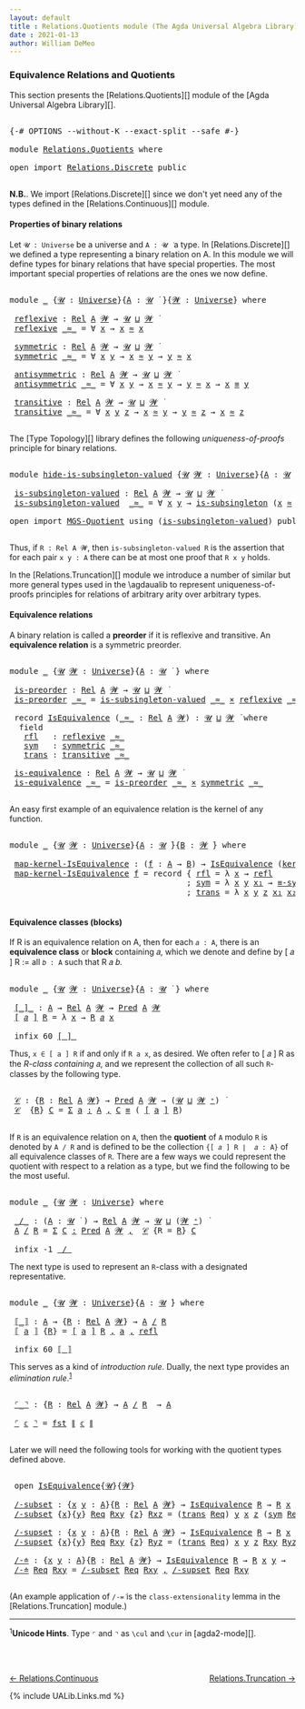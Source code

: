 ```yaml
---
layout: default
title : Relations.Quotients module (The Agda Universal Algebra Library)
date : 2021-01-13
author: William DeMeo
---
```


### <a id="equivalence-relations-and-quotients">Equivalence Relations and Quotients</a>

This section presents the [Relations.Quotients][] module of the [Agda Universal Algebra Library][].

<pre class="Agda">

<a id="342" class="Symbol">{-#</a> <a id="346" class="Keyword">OPTIONS</a> <a id="354" class="Pragma">--without-K</a> <a id="366" class="Pragma">--exact-split</a> <a id="380" class="Pragma">--safe</a> <a id="387" class="Symbol">#-}</a>

<a id="392" class="Keyword">module</a> <a id="399" href="Relations.Quotients.html" class="Module">Relations.Quotients</a> <a id="419" class="Keyword">where</a>

<a id="426" class="Keyword">open</a> <a id="431" class="Keyword">import</a> <a id="438" href="Relations.Discrete.html" class="Module">Relations.Discrete</a> <a id="457" class="Keyword">public</a>

</pre>

**N.B.**. We import [Relations.Discrete][] since we don't yet need any of the types defined in the [Relations.Continuous][] module.


#### <a id="properties-of-binary-relations">Properties of binary relations</a>

Let `𝓤 : Universe` be a universe and `A : 𝓤 ̇` a type.  In [Relations.Discrete][] we defined a type representing a binary relation on A.  In this module we will define types for binary relations that have special properties. The most important special properties of relations are the ones we now define.

<pre class="Agda">

<a id="1010" class="Keyword">module</a> <a id="1017" href="Relations.Quotients.html#1017" class="Module">_</a> <a id="1019" class="Symbol">{</a><a id="1020" href="Relations.Quotients.html#1020" class="Bound">𝓤</a> <a id="1022" class="Symbol">:</a> <a id="1024" href="Agda.Primitive.html#423" class="Postulate">Universe</a><a id="1032" class="Symbol">}{</a><a id="1034" href="Relations.Quotients.html#1034" class="Bound">A</a> <a id="1036" class="Symbol">:</a> <a id="1038" href="Relations.Quotients.html#1020" class="Bound">𝓤</a> <a id="1040" href="Universes.html#403" class="Function Operator">̇</a> <a id="1042" class="Symbol">}{</a><a id="1044" href="Relations.Quotients.html#1044" class="Bound">𝓦</a> <a id="1046" class="Symbol">:</a> <a id="1048" href="Agda.Primitive.html#423" class="Postulate">Universe</a><a id="1056" class="Symbol">}</a> <a id="1058" class="Keyword">where</a>

 <a id="1066" href="Relations.Quotients.html#1066" class="Function">reflexive</a> <a id="1076" class="Symbol">:</a> <a id="1078" href="Relations.Discrete.html#7168" class="Function">Rel</a> <a id="1082" href="Relations.Quotients.html#1034" class="Bound">A</a> <a id="1084" href="Relations.Quotients.html#1044" class="Bound">𝓦</a> <a id="1086" class="Symbol">→</a> <a id="1088" href="Relations.Quotients.html#1020" class="Bound">𝓤</a> <a id="1090" href="Agda.Primitive.html#636" class="Primitive Operator">⊔</a> <a id="1092" href="Relations.Quotients.html#1044" class="Bound">𝓦</a> <a id="1094" href="Universes.html#403" class="Function Operator">̇</a>
 <a id="1097" href="Relations.Quotients.html#1066" class="Function">reflexive</a> <a id="1107" href="Relations.Quotients.html#1107" class="Bound Operator">_≈_</a> <a id="1111" class="Symbol">=</a> <a id="1113" class="Symbol">∀</a> <a id="1115" href="Relations.Quotients.html#1115" class="Bound">x</a> <a id="1117" class="Symbol">→</a> <a id="1119" href="Relations.Quotients.html#1115" class="Bound">x</a> <a id="1121" href="Relations.Quotients.html#1107" class="Bound Operator">≈</a> <a id="1123" href="Relations.Quotients.html#1115" class="Bound">x</a>

 <a id="1127" href="Relations.Quotients.html#1127" class="Function">symmetric</a> <a id="1137" class="Symbol">:</a> <a id="1139" href="Relations.Discrete.html#7168" class="Function">Rel</a> <a id="1143" href="Relations.Quotients.html#1034" class="Bound">A</a> <a id="1145" href="Relations.Quotients.html#1044" class="Bound">𝓦</a> <a id="1147" class="Symbol">→</a> <a id="1149" href="Relations.Quotients.html#1020" class="Bound">𝓤</a> <a id="1151" href="Agda.Primitive.html#636" class="Primitive Operator">⊔</a> <a id="1153" href="Relations.Quotients.html#1044" class="Bound">𝓦</a> <a id="1155" href="Universes.html#403" class="Function Operator">̇</a>
 <a id="1158" href="Relations.Quotients.html#1127" class="Function">symmetric</a> <a id="1168" href="Relations.Quotients.html#1168" class="Bound Operator">_≈_</a> <a id="1172" class="Symbol">=</a> <a id="1174" class="Symbol">∀</a> <a id="1176" href="Relations.Quotients.html#1176" class="Bound">x</a> <a id="1178" href="Relations.Quotients.html#1178" class="Bound">y</a> <a id="1180" class="Symbol">→</a> <a id="1182" href="Relations.Quotients.html#1176" class="Bound">x</a> <a id="1184" href="Relations.Quotients.html#1168" class="Bound Operator">≈</a> <a id="1186" href="Relations.Quotients.html#1178" class="Bound">y</a> <a id="1188" class="Symbol">→</a> <a id="1190" href="Relations.Quotients.html#1178" class="Bound">y</a> <a id="1192" href="Relations.Quotients.html#1168" class="Bound Operator">≈</a> <a id="1194" href="Relations.Quotients.html#1176" class="Bound">x</a>

 <a id="1198" href="Relations.Quotients.html#1198" class="Function">antisymmetric</a> <a id="1212" class="Symbol">:</a> <a id="1214" href="Relations.Discrete.html#7168" class="Function">Rel</a> <a id="1218" href="Relations.Quotients.html#1034" class="Bound">A</a> <a id="1220" href="Relations.Quotients.html#1044" class="Bound">𝓦</a> <a id="1222" class="Symbol">→</a> <a id="1224" href="Relations.Quotients.html#1020" class="Bound">𝓤</a> <a id="1226" href="Agda.Primitive.html#636" class="Primitive Operator">⊔</a> <a id="1228" href="Relations.Quotients.html#1044" class="Bound">𝓦</a> <a id="1230" href="Universes.html#403" class="Function Operator">̇</a>
 <a id="1233" href="Relations.Quotients.html#1198" class="Function">antisymmetric</a> <a id="1247" href="Relations.Quotients.html#1247" class="Bound Operator">_≈_</a> <a id="1251" class="Symbol">=</a> <a id="1253" class="Symbol">∀</a> <a id="1255" href="Relations.Quotients.html#1255" class="Bound">x</a> <a id="1257" href="Relations.Quotients.html#1257" class="Bound">y</a> <a id="1259" class="Symbol">→</a> <a id="1261" href="Relations.Quotients.html#1255" class="Bound">x</a> <a id="1263" href="Relations.Quotients.html#1247" class="Bound Operator">≈</a> <a id="1265" href="Relations.Quotients.html#1257" class="Bound">y</a> <a id="1267" class="Symbol">→</a> <a id="1269" href="Relations.Quotients.html#1257" class="Bound">y</a> <a id="1271" href="Relations.Quotients.html#1247" class="Bound Operator">≈</a> <a id="1273" href="Relations.Quotients.html#1255" class="Bound">x</a> <a id="1275" class="Symbol">→</a> <a id="1277" href="Relations.Quotients.html#1255" class="Bound">x</a> <a id="1279" href="Overture.Equality.html#2564" class="Datatype Operator">≡</a> <a id="1281" href="Relations.Quotients.html#1257" class="Bound">y</a>

 <a id="1285" href="Relations.Quotients.html#1285" class="Function">transitive</a> <a id="1296" class="Symbol">:</a> <a id="1298" href="Relations.Discrete.html#7168" class="Function">Rel</a> <a id="1302" href="Relations.Quotients.html#1034" class="Bound">A</a> <a id="1304" href="Relations.Quotients.html#1044" class="Bound">𝓦</a> <a id="1306" class="Symbol">→</a> <a id="1308" href="Relations.Quotients.html#1020" class="Bound">𝓤</a> <a id="1310" href="Agda.Primitive.html#636" class="Primitive Operator">⊔</a> <a id="1312" href="Relations.Quotients.html#1044" class="Bound">𝓦</a> <a id="1314" href="Universes.html#403" class="Function Operator">̇</a>
 <a id="1317" href="Relations.Quotients.html#1285" class="Function">transitive</a> <a id="1328" href="Relations.Quotients.html#1328" class="Bound Operator">_≈_</a> <a id="1332" class="Symbol">=</a> <a id="1334" class="Symbol">∀</a> <a id="1336" href="Relations.Quotients.html#1336" class="Bound">x</a> <a id="1338" href="Relations.Quotients.html#1338" class="Bound">y</a> <a id="1340" href="Relations.Quotients.html#1340" class="Bound">z</a> <a id="1342" class="Symbol">→</a> <a id="1344" href="Relations.Quotients.html#1336" class="Bound">x</a> <a id="1346" href="Relations.Quotients.html#1328" class="Bound Operator">≈</a> <a id="1348" href="Relations.Quotients.html#1338" class="Bound">y</a> <a id="1350" class="Symbol">→</a> <a id="1352" href="Relations.Quotients.html#1338" class="Bound">y</a> <a id="1354" href="Relations.Quotients.html#1328" class="Bound Operator">≈</a> <a id="1356" href="Relations.Quotients.html#1340" class="Bound">z</a> <a id="1358" class="Symbol">→</a> <a id="1360" href="Relations.Quotients.html#1336" class="Bound">x</a> <a id="1362" href="Relations.Quotients.html#1328" class="Bound Operator">≈</a> <a id="1364" href="Relations.Quotients.html#1340" class="Bound">z</a>

</pre>

The [Type Topology][] library defines the following *uniqueness-of-proofs* principle for binary relations.

<pre class="Agda">

<a id="1501" class="Keyword">module</a> <a id="hide-is-subsingleton-valued"></a><a id="1508" href="Relations.Quotients.html#1508" class="Module">hide-is-subsingleton-valued</a> <a id="1536" class="Symbol">{</a><a id="1537" href="Relations.Quotients.html#1537" class="Bound">𝓤</a> <a id="1539" href="Relations.Quotients.html#1539" class="Bound">𝓦</a> <a id="1541" class="Symbol">:</a> <a id="1543" href="Agda.Primitive.html#423" class="Postulate">Universe</a><a id="1551" class="Symbol">}{</a><a id="1553" href="Relations.Quotients.html#1553" class="Bound">A</a> <a id="1555" class="Symbol">:</a> <a id="1557" href="Relations.Quotients.html#1537" class="Bound">𝓤</a> <a id="1559" href="Universes.html#403" class="Function Operator">̇</a> <a id="1561" class="Symbol">}</a> <a id="1563" class="Keyword">where</a>

 <a id="hide-is-subsingleton-valued.is-subsingleton-valued"></a><a id="1571" href="Relations.Quotients.html#1571" class="Function">is-subsingleton-valued</a> <a id="1594" class="Symbol">:</a> <a id="1596" href="Relations.Discrete.html#7168" class="Function">Rel</a> <a id="1600" href="Relations.Quotients.html#1553" class="Bound">A</a> <a id="1602" href="Relations.Quotients.html#1539" class="Bound">𝓦</a> <a id="1604" class="Symbol">→</a> <a id="1606" href="Relations.Quotients.html#1537" class="Bound">𝓤</a> <a id="1608" href="Agda.Primitive.html#636" class="Primitive Operator">⊔</a> <a id="1610" href="Relations.Quotients.html#1539" class="Bound">𝓦</a> <a id="1612" href="Universes.html#403" class="Function Operator">̇</a>
 <a id="1615" href="Relations.Quotients.html#1571" class="Function">is-subsingleton-valued</a>  <a id="1639" href="Relations.Quotients.html#1639" class="Bound Operator">_≈_</a> <a id="1643" class="Symbol">=</a> <a id="1645" class="Symbol">∀</a> <a id="1647" href="Relations.Quotients.html#1647" class="Bound">x</a> <a id="1649" href="Relations.Quotients.html#1649" class="Bound">y</a> <a id="1651" class="Symbol">→</a> <a id="1653" href="MGS-Basic-UF.html#743" class="Function">is-subsingleton</a> <a id="1669" class="Symbol">(</a><a id="1670" href="Relations.Quotients.html#1647" class="Bound">x</a> <a id="1672" href="Relations.Quotients.html#1639" class="Bound Operator">≈</a> <a id="1674" href="Relations.Quotients.html#1649" class="Bound">y</a><a id="1675" class="Symbol">)</a>

<a id="1678" class="Keyword">open</a> <a id="1683" class="Keyword">import</a> <a id="1690" href="MGS-Quotient.html" class="Module">MGS-Quotient</a> <a id="1703" class="Keyword">using</a> <a id="1709" class="Symbol">(</a><a id="1710" href="MGS-Quotient.html#398" class="Function">is-subsingleton-valued</a><a id="1732" class="Symbol">)</a> <a id="1734" class="Keyword">public</a>

</pre>

Thus, if `R : Rel A 𝓦`, then `is-subsingleton-valued R` is the assertion that for each pair `x y : A` there can be at most one proof that `R x y` holds.

In the [Relations.Truncation][] module we introduce a number of similar but more general types used in the \agdaualib to represent uniqueness-of-proofs principles for relations of arbitrary arity over arbitrary types.


#### <a id="equivalence-classes">Equivalence relations</a>

A binary relation is called a **preorder** if it is reflexive and transitive. An **equivalence relation** is a symmetric preorder.


<pre class="Agda">

<a id="2335" class="Keyword">module</a> <a id="2342" href="Relations.Quotients.html#2342" class="Module">_</a> <a id="2344" class="Symbol">{</a><a id="2345" href="Relations.Quotients.html#2345" class="Bound">𝓤</a> <a id="2347" href="Relations.Quotients.html#2347" class="Bound">𝓦</a> <a id="2349" class="Symbol">:</a> <a id="2351" href="Agda.Primitive.html#423" class="Postulate">Universe</a><a id="2359" class="Symbol">}{</a><a id="2361" href="Relations.Quotients.html#2361" class="Bound">A</a> <a id="2363" class="Symbol">:</a> <a id="2365" href="Relations.Quotients.html#2345" class="Bound">𝓤</a> <a id="2367" href="Universes.html#403" class="Function Operator">̇</a> <a id="2369" class="Symbol">}</a> <a id="2371" class="Keyword">where</a>

 <a id="2379" href="Relations.Quotients.html#2379" class="Function">is-preorder</a> <a id="2391" class="Symbol">:</a> <a id="2393" href="Relations.Discrete.html#7168" class="Function">Rel</a> <a id="2397" href="Relations.Quotients.html#2361" class="Bound">A</a> <a id="2399" href="Relations.Quotients.html#2347" class="Bound">𝓦</a> <a id="2401" class="Symbol">→</a> <a id="2403" href="Relations.Quotients.html#2345" class="Bound">𝓤</a> <a id="2405" href="Agda.Primitive.html#636" class="Primitive Operator">⊔</a> <a id="2407" href="Relations.Quotients.html#2347" class="Bound">𝓦</a> <a id="2409" href="Universes.html#403" class="Function Operator">̇</a>
 <a id="2412" href="Relations.Quotients.html#2379" class="Function">is-preorder</a> <a id="2424" href="Relations.Quotients.html#2424" class="Bound Operator">_≈_</a> <a id="2428" class="Symbol">=</a> <a id="2430" href="MGS-Quotient.html#398" class="Function">is-subsingleton-valued</a> <a id="2453" href="Relations.Quotients.html#2424" class="Bound Operator">_≈_</a> <a id="2457" href="MGS-MLTT.html#3515" class="Function Operator">×</a> <a id="2459" href="Relations.Quotients.html#1066" class="Function">reflexive</a> <a id="2469" href="Relations.Quotients.html#2424" class="Bound Operator">_≈_</a> <a id="2473" href="MGS-MLTT.html#3515" class="Function Operator">×</a> <a id="2475" href="Relations.Quotients.html#1285" class="Function">transitive</a> <a id="2486" href="Relations.Quotients.html#2424" class="Bound Operator">_≈_</a>

 <a id="2492" class="Keyword">record</a> <a id="2499" href="Relations.Quotients.html#2499" class="Record">IsEquivalence</a> <a id="2513" class="Symbol">(</a><a id="2514" href="Relations.Quotients.html#2514" class="Bound Operator">_≈_</a> <a id="2518" class="Symbol">:</a> <a id="2520" href="Relations.Discrete.html#7168" class="Function">Rel</a> <a id="2524" href="Relations.Quotients.html#2361" class="Bound">A</a> <a id="2526" href="Relations.Quotients.html#2347" class="Bound">𝓦</a><a id="2527" class="Symbol">)</a> <a id="2529" class="Symbol">:</a> <a id="2531" href="Relations.Quotients.html#2345" class="Bound">𝓤</a> <a id="2533" href="Agda.Primitive.html#636" class="Primitive Operator">⊔</a> <a id="2535" href="Relations.Quotients.html#2347" class="Bound">𝓦</a> <a id="2537" href="Universes.html#403" class="Function Operator">̇</a> <a id="2539" class="Keyword">where</a>
  <a id="2547" class="Keyword">field</a>
   <a id="2556" href="Relations.Quotients.html#2556" class="Field">rfl</a>   <a id="2562" class="Symbol">:</a> <a id="2564" href="Relations.Quotients.html#1066" class="Function">reflexive</a> <a id="2574" href="Relations.Quotients.html#2514" class="Bound Operator">_≈_</a>
   <a id="2581" href="Relations.Quotients.html#2581" class="Field">sym</a>   <a id="2587" class="Symbol">:</a> <a id="2589" href="Relations.Quotients.html#1127" class="Function">symmetric</a> <a id="2599" href="Relations.Quotients.html#2514" class="Bound Operator">_≈_</a>
   <a id="2606" href="Relations.Quotients.html#2606" class="Field">trans</a> <a id="2612" class="Symbol">:</a> <a id="2614" href="Relations.Quotients.html#1285" class="Function">transitive</a> <a id="2625" href="Relations.Quotients.html#2514" class="Bound Operator">_≈_</a>

 <a id="2631" href="Relations.Quotients.html#2631" class="Function">is-equivalence</a> <a id="2646" class="Symbol">:</a> <a id="2648" href="Relations.Discrete.html#7168" class="Function">Rel</a> <a id="2652" href="Relations.Quotients.html#2361" class="Bound">A</a> <a id="2654" href="Relations.Quotients.html#2347" class="Bound">𝓦</a> <a id="2656" class="Symbol">→</a> <a id="2658" href="Relations.Quotients.html#2345" class="Bound">𝓤</a> <a id="2660" href="Agda.Primitive.html#636" class="Primitive Operator">⊔</a> <a id="2662" href="Relations.Quotients.html#2347" class="Bound">𝓦</a> <a id="2664" href="Universes.html#403" class="Function Operator">̇</a>
 <a id="2667" href="Relations.Quotients.html#2631" class="Function">is-equivalence</a> <a id="2682" href="Relations.Quotients.html#2682" class="Bound Operator">_≈_</a> <a id="2686" class="Symbol">=</a> <a id="2688" href="Relations.Quotients.html#2379" class="Function">is-preorder</a> <a id="2700" href="Relations.Quotients.html#2682" class="Bound Operator">_≈_</a> <a id="2704" href="MGS-MLTT.html#3515" class="Function Operator">×</a> <a id="2706" href="Relations.Quotients.html#1127" class="Function">symmetric</a> <a id="2716" href="Relations.Quotients.html#2682" class="Bound Operator">_≈_</a>

</pre>

An easy first example of an equivalence relation is the kernel of any function.

<pre class="Agda">

<a id="2828" class="Keyword">module</a> <a id="2835" href="Relations.Quotients.html#2835" class="Module">_</a> <a id="2837" class="Symbol">{</a><a id="2838" href="Relations.Quotients.html#2838" class="Bound">𝓤</a> <a id="2840" href="Relations.Quotients.html#2840" class="Bound">𝓦</a> <a id="2842" class="Symbol">:</a> <a id="2844" href="Agda.Primitive.html#423" class="Postulate">Universe</a><a id="2852" class="Symbol">}{</a><a id="2854" href="Relations.Quotients.html#2854" class="Bound">A</a> <a id="2856" class="Symbol">:</a> <a id="2858" href="Relations.Quotients.html#2838" class="Bound">𝓤</a> <a id="2860" href="Universes.html#403" class="Function Operator">̇</a><a id="2861" class="Symbol">}{</a><a id="2863" href="Relations.Quotients.html#2863" class="Bound">B</a> <a id="2865" class="Symbol">:</a> <a id="2867" href="Relations.Quotients.html#2840" class="Bound">𝓦</a> <a id="2869" href="Universes.html#403" class="Function Operator">̇</a><a id="2870" class="Symbol">}</a> <a id="2872" class="Keyword">where</a>

 <a id="2880" href="Relations.Quotients.html#2880" class="Function">map-kernel-IsEquivalence</a> <a id="2905" class="Symbol">:</a> <a id="2907" class="Symbol">(</a><a id="2908" href="Relations.Quotients.html#2908" class="Bound">f</a> <a id="2910" class="Symbol">:</a> <a id="2912" href="Relations.Quotients.html#2854" class="Bound">A</a> <a id="2914" class="Symbol">→</a> <a id="2916" href="Relations.Quotients.html#2863" class="Bound">B</a><a id="2917" class="Symbol">)</a> <a id="2919" class="Symbol">→</a> <a id="2921" href="Relations.Quotients.html#2499" class="Record">IsEquivalence</a> <a id="2935" class="Symbol">(</a><a id="2936" href="Relations.Discrete.html#7721" class="Function">ker</a><a id="2939" class="Symbol">{</a><a id="2940" href="Relations.Quotients.html#2838" class="Bound">𝓤</a><a id="2941" class="Symbol">}{</a><a id="2943" href="Relations.Quotients.html#2840" class="Bound">𝓦</a><a id="2944" class="Symbol">}</a> <a id="2946" href="Relations.Quotients.html#2908" class="Bound">f</a><a id="2947" class="Symbol">)</a>
 <a id="2950" href="Relations.Quotients.html#2880" class="Function">map-kernel-IsEquivalence</a> <a id="2975" href="Relations.Quotients.html#2975" class="Bound">f</a> <a id="2977" class="Symbol">=</a> <a id="2979" class="Keyword">record</a> <a id="2986" class="Symbol">{</a> <a id="2988" href="Relations.Quotients.html#2556" class="Field">rfl</a> <a id="2992" class="Symbol">=</a> <a id="2994" class="Symbol">λ</a> <a id="2996" href="Relations.Quotients.html#2996" class="Bound">x</a> <a id="2998" class="Symbol">→</a> <a id="3000" href="Identity-Type.html#162" class="InductiveConstructor">refl</a>
                                     <a id="3042" class="Symbol">;</a> <a id="3044" href="Relations.Quotients.html#2581" class="Field">sym</a> <a id="3048" class="Symbol">=</a> <a id="3050" class="Symbol">λ</a> <a id="3052" href="Relations.Quotients.html#3052" class="Bound">x</a> <a id="3054" href="Relations.Quotients.html#3054" class="Bound">y</a> <a id="3056" href="Relations.Quotients.html#3056" class="Bound">x₁</a> <a id="3059" class="Symbol">→</a> <a id="3061" href="Overture.Equality.html#3155" class="Function">≡-sym</a><a id="3066" class="Symbol">{</a><a id="3067" href="Relations.Quotients.html#2840" class="Bound">𝓦</a><a id="3068" class="Symbol">}</a> <a id="3070" href="Relations.Quotients.html#3056" class="Bound">x₁</a>
                                     <a id="3110" class="Symbol">;</a> <a id="3112" href="Relations.Quotients.html#2606" class="Field">trans</a> <a id="3118" class="Symbol">=</a> <a id="3120" class="Symbol">λ</a> <a id="3122" href="Relations.Quotients.html#3122" class="Bound">x</a> <a id="3124" href="Relations.Quotients.html#3124" class="Bound">y</a> <a id="3126" href="Relations.Quotients.html#3126" class="Bound">z</a> <a id="3128" href="Relations.Quotients.html#3128" class="Bound">x₁</a> <a id="3131" href="Relations.Quotients.html#3131" class="Bound">x₂</a> <a id="3134" class="Symbol">→</a> <a id="3136" href="Overture.Equality.html#3300" class="Function">≡-trans</a> <a id="3144" href="Relations.Quotients.html#3128" class="Bound">x₁</a> <a id="3147" href="Relations.Quotients.html#3131" class="Bound">x₂</a> <a id="3150" class="Symbol">}</a>

</pre>




#### <a id="equivalence-classes">Equivalence classes (blocks)</a>

If R is an equivalence relation on A, then for each `𝑎 : A`, there is an **equivalence class** or **block** containing 𝑎, which we denote and define by [ 𝑎 ] R := all `𝑏 : A` such that R 𝑎 𝑏.

<pre class="Agda">

<a id="3442" class="Keyword">module</a> <a id="3449" href="Relations.Quotients.html#3449" class="Module">_</a> <a id="3451" class="Symbol">{</a><a id="3452" href="Relations.Quotients.html#3452" class="Bound">𝓤</a> <a id="3454" href="Relations.Quotients.html#3454" class="Bound">𝓦</a> <a id="3456" class="Symbol">:</a> <a id="3458" href="Agda.Primitive.html#423" class="Postulate">Universe</a><a id="3466" class="Symbol">}{</a><a id="3468" href="Relations.Quotients.html#3468" class="Bound">A</a> <a id="3470" class="Symbol">:</a> <a id="3472" href="Relations.Quotients.html#3452" class="Bound">𝓤</a> <a id="3474" href="Universes.html#403" class="Function Operator">̇</a> <a id="3476" class="Symbol">}</a> <a id="3478" class="Keyword">where</a>

 <a id="3486" href="Relations.Quotients.html#3486" class="Function Operator">[_]_</a> <a id="3491" class="Symbol">:</a> <a id="3493" href="Relations.Quotients.html#3468" class="Bound">A</a> <a id="3495" class="Symbol">→</a> <a id="3497" href="Relations.Discrete.html#7168" class="Function">Rel</a> <a id="3501" href="Relations.Quotients.html#3468" class="Bound">A</a> <a id="3503" href="Relations.Quotients.html#3454" class="Bound">𝓦</a> <a id="3505" class="Symbol">→</a> <a id="3507" href="Relations.Discrete.html#1638" class="Function">Pred</a> <a id="3512" href="Relations.Quotients.html#3468" class="Bound">A</a> <a id="3514" href="Relations.Quotients.html#3454" class="Bound">𝓦</a>
 <a id="3517" href="Relations.Quotients.html#3486" class="Function Operator">[</a> <a id="3519" href="Relations.Quotients.html#3519" class="Bound">𝑎</a> <a id="3521" href="Relations.Quotients.html#3486" class="Function Operator">]</a> <a id="3523" href="Relations.Quotients.html#3523" class="Bound">R</a> <a id="3525" class="Symbol">=</a> <a id="3527" class="Symbol">λ</a> <a id="3529" href="Relations.Quotients.html#3529" class="Bound">x</a> <a id="3531" class="Symbol">→</a> <a id="3533" href="Relations.Quotients.html#3523" class="Bound">R</a> <a id="3535" href="Relations.Quotients.html#3519" class="Bound">𝑎</a> <a id="3537" href="Relations.Quotients.html#3529" class="Bound">x</a>

 <a id="3541" class="Keyword">infix</a> <a id="3547" class="Number">60</a> <a id="3550" href="Relations.Quotients.html#3486" class="Function Operator">[_]_</a>
</pre>

Thus, `x ∈ [ a ] R` if and only if `R a x`, as desired.  We often refer to [ 𝑎 ] R as the *R-class containing* 𝑎, and we represent the collection of all such `R`-classes by the following type.

<pre class="Agda">

 <a id="3776" href="Relations.Quotients.html#3776" class="Function">𝒞</a> <a id="3778" class="Symbol">:</a> <a id="3780" class="Symbol">{</a><a id="3781" href="Relations.Quotients.html#3781" class="Bound">R</a> <a id="3783" class="Symbol">:</a> <a id="3785" href="Relations.Discrete.html#7168" class="Function">Rel</a> <a id="3789" href="Relations.Quotients.html#3468" class="Bound">A</a> <a id="3791" href="Relations.Quotients.html#3454" class="Bound">𝓦</a><a id="3792" class="Symbol">}</a> <a id="3794" class="Symbol">→</a> <a id="3796" href="Relations.Discrete.html#1638" class="Function">Pred</a> <a id="3801" href="Relations.Quotients.html#3468" class="Bound">A</a> <a id="3803" href="Relations.Quotients.html#3454" class="Bound">𝓦</a> <a id="3805" class="Symbol">→</a> <a id="3807" class="Symbol">(</a><a id="3808" href="Relations.Quotients.html#3452" class="Bound">𝓤</a> <a id="3810" href="Agda.Primitive.html#636" class="Primitive Operator">⊔</a> <a id="3812" href="Relations.Quotients.html#3454" class="Bound">𝓦</a> <a id="3814" href="Agda.Primitive.html#606" class="Primitive Operator">⁺</a><a id="3815" class="Symbol">)</a> <a id="3817" href="Universes.html#403" class="Function Operator">̇</a>
 <a id="3820" href="Relations.Quotients.html#3776" class="Function">𝒞</a>  <a id="3823" class="Symbol">{</a><a id="3824" href="Relations.Quotients.html#3824" class="Bound">R</a><a id="3825" class="Symbol">}</a> <a id="3827" href="Relations.Quotients.html#3827" class="Bound">C</a> <a id="3829" class="Symbol">=</a> <a id="3831" href="MGS-MLTT.html#3074" class="Function">Σ</a> <a id="3833" href="Relations.Quotients.html#3833" class="Bound">a</a> <a id="3835" href="MGS-MLTT.html#3074" class="Function">꞉</a> <a id="3837" href="Relations.Quotients.html#3468" class="Bound">A</a> <a id="3839" href="MGS-MLTT.html#3074" class="Function">,</a> <a id="3841" href="Relations.Quotients.html#3827" class="Bound">C</a> <a id="3843" href="Overture.Equality.html#2564" class="Datatype Operator">≡</a> <a id="3845" class="Symbol">(</a> <a id="3847" href="Relations.Quotients.html#3486" class="Function Operator">[</a> <a id="3849" href="Relations.Quotients.html#3833" class="Bound">a</a> <a id="3851" href="Relations.Quotients.html#3486" class="Function Operator">]</a> <a id="3853" href="Relations.Quotients.html#3824" class="Bound">R</a><a id="3854" class="Symbol">)</a>

</pre>

If `R` is an equivalence relation on `A`, then the **quotient** of `A` modulo `R` is denoted by `A / R` and is defined to be the collection `{[ 𝑎 ] R ∣  𝑎 : A}` of all equivalence classes of `R`. There are a few ways we could represent the quotient with respect to a relation as a type, but we find the following to be the most useful.

<pre class="Agda">

<a id="4220" class="Keyword">module</a> <a id="4227" href="Relations.Quotients.html#4227" class="Module">_</a> <a id="4229" class="Symbol">{</a><a id="4230" href="Relations.Quotients.html#4230" class="Bound">𝓤</a> <a id="4232" href="Relations.Quotients.html#4232" class="Bound">𝓦</a> <a id="4234" class="Symbol">:</a> <a id="4236" href="Agda.Primitive.html#423" class="Postulate">Universe</a><a id="4244" class="Symbol">}</a> <a id="4246" class="Keyword">where</a>

 <a id="4254" href="Relations.Quotients.html#4254" class="Function Operator">_/_</a> <a id="4258" class="Symbol">:</a> <a id="4260" class="Symbol">(</a><a id="4261" href="Relations.Quotients.html#4261" class="Bound">A</a> <a id="4263" class="Symbol">:</a> <a id="4265" href="Relations.Quotients.html#4230" class="Bound">𝓤</a> <a id="4267" href="Universes.html#403" class="Function Operator">̇</a> <a id="4269" class="Symbol">)</a> <a id="4271" class="Symbol">→</a> <a id="4273" href="Relations.Discrete.html#7168" class="Function">Rel</a> <a id="4277" href="Relations.Quotients.html#4261" class="Bound">A</a> <a id="4279" href="Relations.Quotients.html#4232" class="Bound">𝓦</a> <a id="4281" class="Symbol">→</a> <a id="4283" href="Relations.Quotients.html#4230" class="Bound">𝓤</a> <a id="4285" href="Agda.Primitive.html#636" class="Primitive Operator">⊔</a> <a id="4287" class="Symbol">(</a><a id="4288" href="Relations.Quotients.html#4232" class="Bound">𝓦</a> <a id="4290" href="Agda.Primitive.html#606" class="Primitive Operator">⁺</a><a id="4291" class="Symbol">)</a> <a id="4293" href="Universes.html#403" class="Function Operator">̇</a>
 <a id="4296" href="Relations.Quotients.html#4296" class="Bound">A</a> <a id="4298" href="Relations.Quotients.html#4254" class="Function Operator">/</a> <a id="4300" href="Relations.Quotients.html#4300" class="Bound">R</a> <a id="4302" class="Symbol">=</a> <a id="4304" href="MGS-MLTT.html#3074" class="Function">Σ</a> <a id="4306" href="Relations.Quotients.html#4306" class="Bound">C</a> <a id="4308" href="MGS-MLTT.html#3074" class="Function">꞉</a> <a id="4310" href="Relations.Discrete.html#1638" class="Function">Pred</a> <a id="4315" href="Relations.Quotients.html#4296" class="Bound">A</a> <a id="4317" href="Relations.Quotients.html#4232" class="Bound">𝓦</a> <a id="4319" href="MGS-MLTT.html#3074" class="Function">,</a>  <a id="4322" href="Relations.Quotients.html#3776" class="Function">𝒞</a> <a id="4324" class="Symbol">{</a><a id="4325" class="Argument">R</a> <a id="4327" class="Symbol">=</a> <a id="4329" href="Relations.Quotients.html#4300" class="Bound">R</a><a id="4330" class="Symbol">}</a> <a id="4332" href="Relations.Quotients.html#4306" class="Bound">C</a>

 <a id="4336" class="Keyword">infix</a> <a id="4342" class="Number">-1</a> <a id="4345" href="Relations.Quotients.html#4254" class="Function Operator">_/_</a>
</pre>

The next type is used to represent an `R`-class with a designated representative.

<pre class="Agda">

<a id="4458" class="Keyword">module</a> <a id="4465" href="Relations.Quotients.html#4465" class="Module">_</a> <a id="4467" class="Symbol">{</a><a id="4468" href="Relations.Quotients.html#4468" class="Bound">𝓤</a> <a id="4470" href="Relations.Quotients.html#4470" class="Bound">𝓦</a> <a id="4472" class="Symbol">:</a> <a id="4474" href="Agda.Primitive.html#423" class="Postulate">Universe</a><a id="4482" class="Symbol">}{</a><a id="4484" href="Relations.Quotients.html#4484" class="Bound">A</a> <a id="4486" class="Symbol">:</a> <a id="4488" href="Relations.Quotients.html#4468" class="Bound">𝓤</a> <a id="4490" href="Universes.html#403" class="Function Operator">̇</a><a id="4491" class="Symbol">}</a> <a id="4493" class="Keyword">where</a>

 <a id="4501" href="Relations.Quotients.html#4501" class="Function Operator">⟦_⟧</a> <a id="4505" class="Symbol">:</a> <a id="4507" href="Relations.Quotients.html#4484" class="Bound">A</a> <a id="4509" class="Symbol">→</a> <a id="4511" class="Symbol">{</a><a id="4512" href="Relations.Quotients.html#4512" class="Bound">R</a> <a id="4514" class="Symbol">:</a> <a id="4516" href="Relations.Discrete.html#7168" class="Function">Rel</a> <a id="4520" href="Relations.Quotients.html#4484" class="Bound">A</a> <a id="4522" href="Relations.Quotients.html#4470" class="Bound">𝓦</a><a id="4523" class="Symbol">}</a> <a id="4525" class="Symbol">→</a> <a id="4527" href="Relations.Quotients.html#4484" class="Bound">A</a> <a id="4529" href="Relations.Quotients.html#4254" class="Function Operator">/</a> <a id="4531" href="Relations.Quotients.html#4512" class="Bound">R</a>
 <a id="4534" href="Relations.Quotients.html#4501" class="Function Operator">⟦</a> <a id="4536" href="Relations.Quotients.html#4536" class="Bound">a</a> <a id="4538" href="Relations.Quotients.html#4501" class="Function Operator">⟧</a> <a id="4540" class="Symbol">{</a><a id="4541" href="Relations.Quotients.html#4541" class="Bound">R</a><a id="4542" class="Symbol">}</a> <a id="4544" class="Symbol">=</a> <a id="4546" href="Relations.Quotients.html#3486" class="Function Operator">[</a> <a id="4548" href="Relations.Quotients.html#4536" class="Bound">a</a> <a id="4550" href="Relations.Quotients.html#3486" class="Function Operator">]</a> <a id="4552" href="Relations.Quotients.html#4541" class="Bound">R</a> <a id="4554" href="Overture.Preliminaries.html#11717" class="InductiveConstructor Operator">,</a> <a id="4556" href="Relations.Quotients.html#4536" class="Bound">a</a> <a id="4558" href="Overture.Preliminaries.html#11717" class="InductiveConstructor Operator">,</a> <a id="4560" href="Identity-Type.html#162" class="InductiveConstructor">refl</a>

 <a id="4567" class="Keyword">infix</a> <a id="4573" class="Number">60</a> <a id="4576" href="Relations.Quotients.html#4501" class="Function Operator">⟦_⟧</a>
</pre>

This serves as a kind of *introduction rule*.  Dually, the next type provides an *elimination rule*.<sup>[1](Relations.Quotients.html#fn1)</sup>

<pre class="Agda">

 <a id="4753" href="Relations.Quotients.html#4753" class="Function Operator">⌜_⌝</a> <a id="4757" class="Symbol">:</a> <a id="4759" class="Symbol">{</a><a id="4760" href="Relations.Quotients.html#4760" class="Bound">R</a> <a id="4762" class="Symbol">:</a> <a id="4764" href="Relations.Discrete.html#7168" class="Function">Rel</a> <a id="4768" href="Relations.Quotients.html#4484" class="Bound">A</a> <a id="4770" href="Relations.Quotients.html#4470" class="Bound">𝓦</a><a id="4771" class="Symbol">}</a> <a id="4773" class="Symbol">→</a> <a id="4775" href="Relations.Quotients.html#4484" class="Bound">A</a> <a id="4777" href="Relations.Quotients.html#4254" class="Function Operator">/</a> <a id="4779" href="Relations.Quotients.html#4760" class="Bound">R</a>  <a id="4782" class="Symbol">→</a> <a id="4784" href="Relations.Quotients.html#4484" class="Bound">A</a>

 <a id="4788" href="Relations.Quotients.html#4753" class="Function Operator">⌜</a> <a id="4790" href="Relations.Quotients.html#4790" class="Bound">𝕔</a> <a id="4792" href="Relations.Quotients.html#4753" class="Function Operator">⌝</a> <a id="4794" class="Symbol">=</a> <a id="4796" href="Overture.Preliminaries.html#12417" class="Function">fst</a> <a id="4800" href="Overture.Preliminaries.html#12465" class="Function Operator">∥</a> <a id="4802" href="Relations.Quotients.html#4790" class="Bound">𝕔</a> <a id="4804" href="Overture.Preliminaries.html#12465" class="Function Operator">∥</a>

</pre>

Later we will need the following tools for working with the quotient types defined above.

<pre class="Agda">

 <a id="4925" class="Keyword">open</a> <a id="4930" href="Relations.Quotients.html#2499" class="Module">IsEquivalence</a><a id="4943" class="Symbol">{</a><a id="4944" href="Relations.Quotients.html#4468" class="Bound">𝓤</a><a id="4945" class="Symbol">}{</a><a id="4947" href="Relations.Quotients.html#4470" class="Bound">𝓦</a><a id="4948" class="Symbol">}</a>

 <a id="4952" href="Relations.Quotients.html#4952" class="Function">/-subset</a> <a id="4961" class="Symbol">:</a> <a id="4963" class="Symbol">{</a><a id="4964" href="Relations.Quotients.html#4964" class="Bound">x</a> <a id="4966" href="Relations.Quotients.html#4966" class="Bound">y</a> <a id="4968" class="Symbol">:</a> <a id="4970" href="Relations.Quotients.html#4484" class="Bound">A</a><a id="4971" class="Symbol">}{</a><a id="4973" href="Relations.Quotients.html#4973" class="Bound">R</a> <a id="4975" class="Symbol">:</a> <a id="4977" href="Relations.Discrete.html#7168" class="Function">Rel</a> <a id="4981" href="Relations.Quotients.html#4484" class="Bound">A</a> <a id="4983" href="Relations.Quotients.html#4470" class="Bound">𝓦</a><a id="4984" class="Symbol">}</a> <a id="4986" class="Symbol">→</a> <a id="4988" href="Relations.Quotients.html#2499" class="Record">IsEquivalence</a> <a id="5002" href="Relations.Quotients.html#4973" class="Bound">R</a> <a id="5004" class="Symbol">→</a> <a id="5006" href="Relations.Quotients.html#4973" class="Bound">R</a> <a id="5008" href="Relations.Quotients.html#4964" class="Bound">x</a> <a id="5010" href="Relations.Quotients.html#4966" class="Bound">y</a> <a id="5012" class="Symbol">→</a>  <a id="5015" href="Relations.Quotients.html#3486" class="Function Operator">[</a> <a id="5017" href="Relations.Quotients.html#4964" class="Bound">x</a> <a id="5019" href="Relations.Quotients.html#3486" class="Function Operator">]</a> <a id="5021" href="Relations.Quotients.html#4973" class="Bound">R</a>  <a id="5024" href="Relations.Discrete.html#2760" class="Function Operator">⊆</a>  <a id="5027" href="Relations.Quotients.html#3486" class="Function Operator">[</a> <a id="5029" href="Relations.Quotients.html#4966" class="Bound">y</a> <a id="5031" href="Relations.Quotients.html#3486" class="Function Operator">]</a> <a id="5033" href="Relations.Quotients.html#4973" class="Bound">R</a>
 <a id="5036" href="Relations.Quotients.html#4952" class="Function">/-subset</a> <a id="5045" class="Symbol">{</a><a id="5046" href="Relations.Quotients.html#5046" class="Bound">x</a><a id="5047" class="Symbol">}{</a><a id="5049" href="Relations.Quotients.html#5049" class="Bound">y</a><a id="5050" class="Symbol">}</a> <a id="5052" href="Relations.Quotients.html#5052" class="Bound">Req</a> <a id="5056" href="Relations.Quotients.html#5056" class="Bound">Rxy</a> <a id="5060" class="Symbol">{</a><a id="5061" href="Relations.Quotients.html#5061" class="Bound">z</a><a id="5062" class="Symbol">}</a> <a id="5064" href="Relations.Quotients.html#5064" class="Bound">Rxz</a> <a id="5068" class="Symbol">=</a> <a id="5070" class="Symbol">(</a><a id="5071" href="Relations.Quotients.html#2606" class="Field">trans</a> <a id="5077" href="Relations.Quotients.html#5052" class="Bound">Req</a><a id="5080" class="Symbol">)</a> <a id="5082" href="Relations.Quotients.html#5049" class="Bound">y</a> <a id="5084" href="Relations.Quotients.html#5046" class="Bound">x</a> <a id="5086" href="Relations.Quotients.html#5061" class="Bound">z</a> <a id="5088" class="Symbol">(</a><a id="5089" href="Relations.Quotients.html#2581" class="Field">sym</a> <a id="5093" href="Relations.Quotients.html#5052" class="Bound">Req</a> <a id="5097" href="Relations.Quotients.html#5046" class="Bound">x</a> <a id="5099" href="Relations.Quotients.html#5049" class="Bound">y</a> <a id="5101" href="Relations.Quotients.html#5056" class="Bound">Rxy</a><a id="5104" class="Symbol">)</a> <a id="5106" href="Relations.Quotients.html#5064" class="Bound">Rxz</a>

 <a id="5112" href="Relations.Quotients.html#5112" class="Function">/-supset</a> <a id="5121" class="Symbol">:</a> <a id="5123" class="Symbol">{</a><a id="5124" href="Relations.Quotients.html#5124" class="Bound">x</a> <a id="5126" href="Relations.Quotients.html#5126" class="Bound">y</a> <a id="5128" class="Symbol">:</a> <a id="5130" href="Relations.Quotients.html#4484" class="Bound">A</a><a id="5131" class="Symbol">}{</a><a id="5133" href="Relations.Quotients.html#5133" class="Bound">R</a> <a id="5135" class="Symbol">:</a> <a id="5137" href="Relations.Discrete.html#7168" class="Function">Rel</a> <a id="5141" href="Relations.Quotients.html#4484" class="Bound">A</a> <a id="5143" href="Relations.Quotients.html#4470" class="Bound">𝓦</a><a id="5144" class="Symbol">}</a> <a id="5146" class="Symbol">→</a> <a id="5148" href="Relations.Quotients.html#2499" class="Record">IsEquivalence</a> <a id="5162" href="Relations.Quotients.html#5133" class="Bound">R</a> <a id="5164" class="Symbol">→</a> <a id="5166" href="Relations.Quotients.html#5133" class="Bound">R</a> <a id="5168" href="Relations.Quotients.html#5124" class="Bound">x</a> <a id="5170" href="Relations.Quotients.html#5126" class="Bound">y</a> <a id="5172" class="Symbol">→</a>  <a id="5175" href="Relations.Quotients.html#3486" class="Function Operator">[</a> <a id="5177" href="Relations.Quotients.html#5126" class="Bound">y</a> <a id="5179" href="Relations.Quotients.html#3486" class="Function Operator">]</a> <a id="5181" href="Relations.Quotients.html#5133" class="Bound">R</a> <a id="5183" href="Relations.Discrete.html#2760" class="Function Operator">⊆</a> <a id="5185" href="Relations.Quotients.html#3486" class="Function Operator">[</a> <a id="5187" href="Relations.Quotients.html#5124" class="Bound">x</a> <a id="5189" href="Relations.Quotients.html#3486" class="Function Operator">]</a> <a id="5191" href="Relations.Quotients.html#5133" class="Bound">R</a>
 <a id="5194" href="Relations.Quotients.html#5112" class="Function">/-supset</a> <a id="5203" class="Symbol">{</a><a id="5204" href="Relations.Quotients.html#5204" class="Bound">x</a><a id="5205" class="Symbol">}{</a><a id="5207" href="Relations.Quotients.html#5207" class="Bound">y</a><a id="5208" class="Symbol">}</a> <a id="5210" href="Relations.Quotients.html#5210" class="Bound">Req</a> <a id="5214" href="Relations.Quotients.html#5214" class="Bound">Rxy</a> <a id="5218" class="Symbol">{</a><a id="5219" href="Relations.Quotients.html#5219" class="Bound">z</a><a id="5220" class="Symbol">}</a> <a id="5222" href="Relations.Quotients.html#5222" class="Bound">Ryz</a> <a id="5226" class="Symbol">=</a> <a id="5228" class="Symbol">(</a><a id="5229" href="Relations.Quotients.html#2606" class="Field">trans</a> <a id="5235" href="Relations.Quotients.html#5210" class="Bound">Req</a><a id="5238" class="Symbol">)</a> <a id="5240" href="Relations.Quotients.html#5204" class="Bound">x</a> <a id="5242" href="Relations.Quotients.html#5207" class="Bound">y</a> <a id="5244" href="Relations.Quotients.html#5219" class="Bound">z</a> <a id="5246" href="Relations.Quotients.html#5214" class="Bound">Rxy</a> <a id="5250" href="Relations.Quotients.html#5222" class="Bound">Ryz</a>

 <a id="5256" href="Relations.Quotients.html#5256" class="Function">/-≐</a> <a id="5260" class="Symbol">:</a> <a id="5262" class="Symbol">{</a><a id="5263" href="Relations.Quotients.html#5263" class="Bound">x</a> <a id="5265" href="Relations.Quotients.html#5265" class="Bound">y</a> <a id="5267" class="Symbol">:</a> <a id="5269" href="Relations.Quotients.html#4484" class="Bound">A</a><a id="5270" class="Symbol">}{</a><a id="5272" href="Relations.Quotients.html#5272" class="Bound">R</a> <a id="5274" class="Symbol">:</a> <a id="5276" href="Relations.Discrete.html#7168" class="Function">Rel</a> <a id="5280" href="Relations.Quotients.html#4484" class="Bound">A</a> <a id="5282" href="Relations.Quotients.html#4470" class="Bound">𝓦</a><a id="5283" class="Symbol">}</a> <a id="5285" class="Symbol">→</a> <a id="5287" href="Relations.Quotients.html#2499" class="Record">IsEquivalence</a> <a id="5301" href="Relations.Quotients.html#5272" class="Bound">R</a> <a id="5303" class="Symbol">→</a> <a id="5305" href="Relations.Quotients.html#5272" class="Bound">R</a> <a id="5307" href="Relations.Quotients.html#5263" class="Bound">x</a> <a id="5309" href="Relations.Quotients.html#5265" class="Bound">y</a> <a id="5311" class="Symbol">→</a>  <a id="5314" href="Relations.Quotients.html#3486" class="Function Operator">[</a> <a id="5316" href="Relations.Quotients.html#5263" class="Bound">x</a> <a id="5318" href="Relations.Quotients.html#3486" class="Function Operator">]</a> <a id="5320" href="Relations.Quotients.html#5272" class="Bound">R</a>  <a id="5323" href="Relations.Discrete.html#3473" class="Function Operator">≐</a>  <a id="5326" href="Relations.Quotients.html#3486" class="Function Operator">[</a> <a id="5328" href="Relations.Quotients.html#5265" class="Bound">y</a> <a id="5330" href="Relations.Quotients.html#3486" class="Function Operator">]</a> <a id="5332" href="Relations.Quotients.html#5272" class="Bound">R</a>
 <a id="5335" href="Relations.Quotients.html#5256" class="Function">/-≐</a> <a id="5339" href="Relations.Quotients.html#5339" class="Bound">Req</a> <a id="5343" href="Relations.Quotients.html#5343" class="Bound">Rxy</a> <a id="5347" class="Symbol">=</a> <a id="5349" href="Relations.Quotients.html#4952" class="Function">/-subset</a> <a id="5358" href="Relations.Quotients.html#5339" class="Bound">Req</a> <a id="5362" href="Relations.Quotients.html#5343" class="Bound">Rxy</a> <a id="5366" href="Overture.Preliminaries.html#11717" class="InductiveConstructor Operator">,</a> <a id="5368" href="Relations.Quotients.html#5112" class="Function">/-supset</a> <a id="5377" href="Relations.Quotients.html#5339" class="Bound">Req</a> <a id="5381" href="Relations.Quotients.html#5343" class="Bound">Rxy</a>

</pre>

(An example application of `/-=̇` is the `class-extensionality` lemma in the [Relations.Truncation] module.)

--------------------------------------

<sup>1</sup><span class="footnote" id="fn1">**Unicode Hints**. Type `⌜` and `⌝` as `\cul` and `\cur` in [agda2-mode][].</span>


<br>
<br>


[← Relations.Continuous](Relations.Continuous.html)
<span style="float:right;">[Relations.Truncation →](Relations.Truncation.html)</span>

{% include UALib.Links.md %}



<!-- unused stuff

 -- /-refl : {A : 𝓤 ̇}(a a' : A){R : Rel A 𝓡} → reflexive R → [ a ] R ≡ [ a' ] R → R a a'

 -- /-refl a a' rfl x  = cong-app-pred a' (rfl a') (x ⁻¹)


-->
